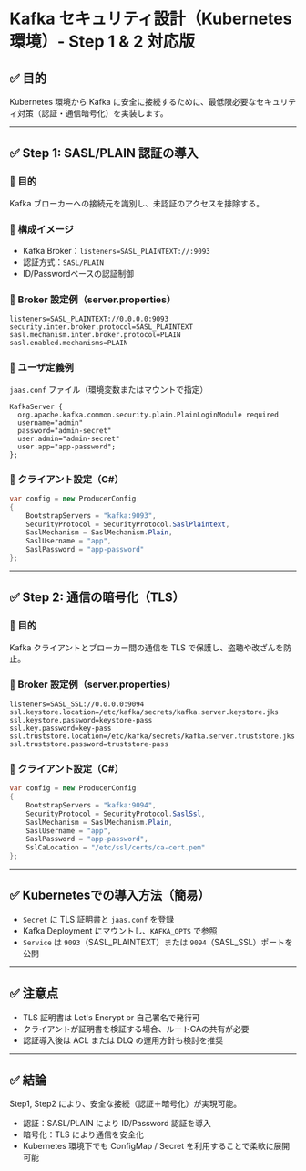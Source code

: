 # Kafka セキュリティ設計（Kubernetes環境）- Step 1 & 2 対応版

## ✅ 目的

Kubernetes 環境から Kafka に安全に接続するために、最低限必要なセキュリティ対策（認証・通信暗号化）を実装します。

---

## ✅ Step 1: SASL/PLAIN 認証の導入

### 🔹 目的

Kafka ブローカーへの接続元を識別し、未認証のアクセスを排除する。

### 🔹 構成イメージ

- Kafka Broker：`listeners=SASL_PLAINTEXT://:9093`
- 認証方式：`SASL/PLAIN`
- ID/Passwordベースの認証制御

### 🔹 Broker 設定例（server.properties）

```
listeners=SASL_PLAINTEXT://0.0.0.0:9093
security.inter.broker.protocol=SASL_PLAINTEXT
sasl.mechanism.inter.broker.protocol=PLAIN
sasl.enabled.mechanisms=PLAIN
```

### 🔹 ユーザ定義例

`jaas.conf` ファイル（環境変数またはマウントで指定）

```
KafkaServer {
  org.apache.kafka.common.security.plain.PlainLoginModule required
  username="admin"
  password="admin-secret"
  user.admin="admin-secret"
  user.app="app-password";
};
```

### 🔹 クライアント設定（C#）

```csharp
var config = new ProducerConfig
{
    BootstrapServers = "kafka:9093",
    SecurityProtocol = SecurityProtocol.SaslPlaintext,
    SaslMechanism = SaslMechanism.Plain,
    SaslUsername = "app",
    SaslPassword = "app-password"
};
```

---

## ✅ Step 2: 通信の暗号化（TLS）

### 🔹 目的

Kafka クライアントとブローカー間の通信を TLS で保護し、盗聴や改ざんを防止。

### 🔹 Broker 設定例（server.properties）

```
listeners=SASL_SSL://0.0.0.0:9094
ssl.keystore.location=/etc/kafka/secrets/kafka.server.keystore.jks
ssl.keystore.password=keystore-pass
ssl.key.password=key-pass
ssl.truststore.location=/etc/kafka/secrets/kafka.server.truststore.jks
ssl.truststore.password=truststore-pass
```

### 🔹 クライアント設定（C#）

```csharp
var config = new ProducerConfig
{
    BootstrapServers = "kafka:9094",
    SecurityProtocol = SecurityProtocol.SaslSsl,
    SaslMechanism = SaslMechanism.Plain,
    SaslUsername = "app",
    SaslPassword = "app-password",
    SslCaLocation = "/etc/ssl/certs/ca-cert.pem"
};
```

---

## ✅ Kubernetesでの導入方法（簡易）

- `Secret` に TLS 証明書と `jaas.conf` を登録
- Kafka Deployment にマウントし、`KAFKA_OPTS` で参照
- `Service` は `9093`（SASL_PLAINTEXT）または `9094`（SASL_SSL）ポートを公開

---

## ✅ 注意点

- TLS 証明書は Let's Encrypt or 自己署名で発行可
- クライアントが証明書を検証する場合、ルートCAの共有が必要
- 認証導入後は ACL または DLQ の運用方針も検討を推奨

---

## ✅ 結論

Step1, Step2 により、安全な接続（認証＋暗号化）が実現可能。

- 認証：SASL/PLAIN により ID/Password 認証を導入
- 暗号化：TLS により通信を安全化
- Kubernetes 環境下でも ConfigMap / Secret を利用することで柔軟に展開可能
